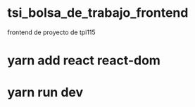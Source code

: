 # tsi_bolsa_de_trabajo_frontend
frontend de proyecto de tpi115

# yarn add react react-dom
# yarn run dev  

